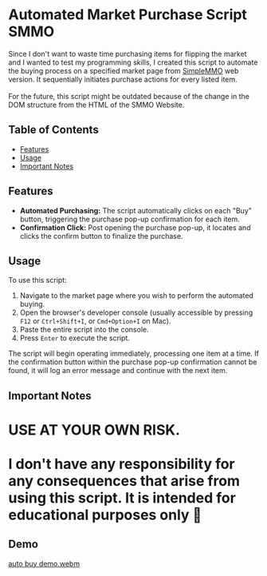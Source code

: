 # Automated Market Purchase Script SMMO

Since I don't want to waste time purchasing items for flipping the market and I wanted to test my programming skills, I created this script to automate the buying process on a specified market page from [SimpleMMO](https://web.simple-mmo.com) web version. 
It sequentially initiates purchase actions for every listed item. <br><br> For the future, this script might be outdated because of the change in the DOM structure from the HTML of the SMMO Website.

## Table of Contents
- [Features](#features)
- [Usage](#usage)
- [Important Notes](#important-notes)

## Features

- **Automated Purchasing:** The script automatically clicks on each "Buy" button, triggering the purchase pop-up confirmation for each item.
- **Confirmation Click:** Post opening the purchase pop-up, it locates and clicks the confirm button to finalize the purchase.

## Usage

To use this script:

1. Navigate to the market page where you wish to perform the automated buying.
2. Open the browser's developer console (usually accessible by pressing `F12` or `Ctrl+Shift+I`, or `Cmd+Option+I` on Mac).
3. Paste the entire script into the console.
4. Press `Enter` to execute the script.

The script will begin operating immediately, processing one item at a time. If the confirmation button within the purchase pop-up confirmation cannot be found, it will log an error message and continue with the next item.

## Important Notes

# **USE AT YOUR OWN RISK**. <br><br>I don't have any responsibility for any consequences that arise from using this script. It is intended for educational purposes only 🏫

## Demo
[auto buy demo.webm](https://github.com/yasirrhaq/AutomatedMarketPurchaseSMMO/assets/41731559/4e4be141-2ba4-40ae-a135-8810a5d720ce)
